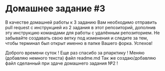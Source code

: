 # Домашнее задание #3

В качестве домашней работы к 3 заданию Вам необходимо отправить pull request с инструкцией из 2 задания в этот репозиторий, дополнив эту инструкцию командами для работы с удалённым репозиторием. Не забывайте создавать свою ветку под изменения и следите за тем, чтобы терминал был открыт именно в папке Вашего форка. Успехов!

Доброго времени суток !
Еще раз спасибо за рпарктику ! 
Меняю (добавляю немного текста) файл readme.md
Так же создаю/добавляю файл сделанный при здаче домашнего задания №2 !